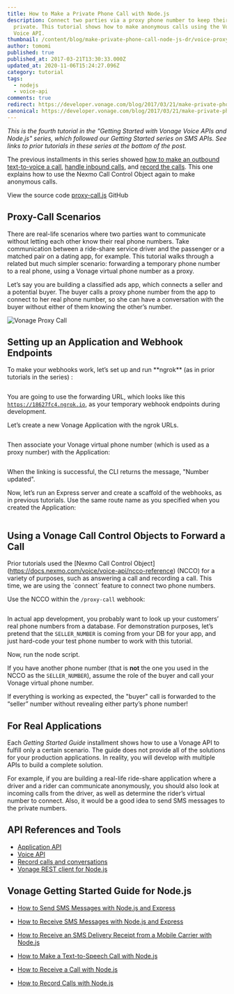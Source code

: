 ```yaml
---
title: How to Make a Private Phone Call with Node.js
description: Connect two parties via a proxy phone number to keep their numbers
  private. This tutorial shows how to make anonymous calls using the Vonage
  Voice API.
thumbnail: /content/blog/make-private-phone-call-node-js-dr/voice-proxy-private-calls-node.png
author: tomomi
published: true
published_at: 2017-03-21T13:30:33.000Z
updated_at: 2020-11-06T15:24:27.096Z
category: tutorial
tags:
  - nodejs
  - voice-api
comments: true
redirect: https://developer.vonage.com/blog/2017/03/21/make-private-phone-call-node-js-dr
canonical: https://developer.vonage.com/blog/2017/03/21/make-private-phone-call-node-js-dr
---
```

*This is the fourth tutorial in the "Getting Started with Vonage Voice APIs and Node.js" series, which followed our Getting Started series on SMS APIs. See links to prior tutorials in these series at the bottom of the post.*

The previous installments in this series showed [how to make an outbound text-to-voice a call](https://www.nexmo.com/blog/2017/01/12/make-outbound-text-speech-phone-call-node-js-dr/), [handle inbound calls](https://www.nexmo.com/blog/2017/01/26/handle-inbound-text-speech-phone-call-node-js-dr/), and [record the calls](https://www.nexmo.com/blog/2017/02/06/how-to-record-audio-from-phone-call-node-js-dr/). This one explains how to use the Nexmo Call Control Object again to make anonymous calls.

View the source code [proxy-call.js](https://github.com/nexmo-community/nexmo-node-quickstart/blob/master/voice/proxy-call.js) GitHub

## Proxy-Call Scenarios

There are real-life scenarios where two parties want to communicate without letting each other know their real phone numbers. Take communication between a ride-share service driver and the passenger or a matched pair on a dating app, for example. This tutorial walks through a related but much simpler scenario: forwarding a temporary phone number to a real phone, using a Vonage virtual phone number as a proxy.

Let’s say you are building a classified ads app, which connects a seller and a potential buyer. The buyer calls a proxy phone number from the app to connect to her real phone number, so she can have a conversation with the buyer without either of them knowing the other’s number.

![Vonage Proxy Call](/content/blog/how-to-make-a-private-phone-call-with-node-js/proxy-call-classified.png "Vonage Proxy Call")

## Setting up an Application and Webhook Endpoints

To make your webhooks work, let’s set up and run \*\*ngrok\*\* (as in prior tutorials in the series) :

```bash

```

You are going to use the forwarding URL, which looks like this [`https://18627fc4.ngrok.io`](https://339344bd.ngrok.io), as your temporary webhook endpoints during development.

Let’s create a new Vonage Application with the ngrok URLs.

```bash

```

Then associate your Vonage virtual phone number (which is used as a proxy number) with the Application:

```bash

```

When the linking is successful, the CLI returns the message, "Number updated".

Now, let’s run an Express server and create a scaffold of the webhooks, as in previous tutorials. Use the same route name as you specified when you created the Application:

```javascript

```

## Using a Vonage Call Control Objects to Forward a Call

Prior tutorials used the [Nexmo Call Control Object] (https://docs.nexmo.com/voice/voice-api/ncco-reference) (NCCO) for a variety of purposes, such as answering a call and recording a call. This time, we are using the \`connect\` feature to connect two phone numbers.

Use the NCCO within the `/proxy-call` webhook:

```javascript

```

In actual app development, you probably want to look up your customers’ real phone numbers from a database. For demonstration purposes, let’s pretend that the `SELLER_NUMBER` is coming from your DB for your app, and just hard-code your test phone number to work with this tutorial.

Now, run the node script.

If you have another phone number (that is **not** the one you used in the NCCO as the `SELLER_NUMBER`), assume the role of the buyer and call your Vonage virtual phone number.

If everything is working as expected, the "buyer" call is forwarded to the “seller” number without revealing either party’s phone number!

## For Real Applications

Each *Getting Started Guide* installment shows how to use a Vonage API to fulfill only a certain scenario. The guide does not provide all of the solutions for your production applications. In reality, you will develop with multiple APIs to build a complete solution.

For example, if you are building a real-life ride-share application where a driver and a rider can communicate anonymously, you should also look at incoming calls from the driver, as well as determine the rider’s virtual number to connect. Also, it would be a good idea to send SMS messages to the private numbers.

## API References and Tools

* [Application API](https://docs.nexmo.com/tools/application-api)
* [Voice API](https://docs.nexmo.com/voice/voice-api)
* [Record calls and conversations](https://docs.nexmo.com/voice/voice-api/recordings)
* [Vonage REST client for Node.js](https://github.com/Nexmo/nexmo-node)

## Vonage Getting Started Guide for Node.js

* [How to Send SMS Messages with Node.js and Express](https://www.nexmo.com/blog/2016/10/19/how-to-send-sms-messages-with-node-js-and-express-dr/)
* [How to Receive SMS Messages with Node.js and Express](https://www.nexmo.com/blog/2016/10/27/receive-sms-messages-node-js-express-dr/)
* [How to Receive an SMS Delivery Receipt from a Mobile Carrier with Node.js](https://www.nexmo.com/blog/2016/11/23/getting-a-sms-delivery-receipt-from-a-mobile-carrier-with-node-js-dr/)

* [How to Make a Text-to-Speech Call with Node.js](https://www.nexmo.com/blog/2017/01/12/make-outbound-text-speech-phone-call-node-js-dr/)
* [How to Receive a Call with Node.js](https://www.nexmo.com/blog/2017/01/26/handle-inbound-text-speech-phone-call-node-js-dr/)

* [How to Record Calls with Node.js](https://www.nexmo.com/blog/2017/02/06/how-to-record-audio-from-phone-call-node-js-dr/)

